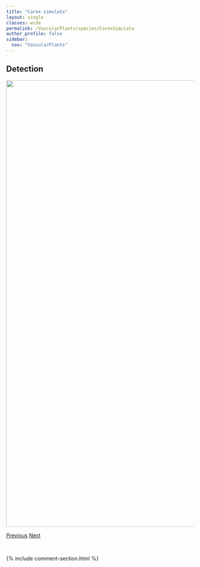 ```yaml
---
title: "Carex simulata"
layout: single
classes: wide
permalink: /VascularPlants/species/CarexSimulata
author_profile: false
sidebar:
  nav: "VascularPlants"
---
```


<h2>Detection</h2>

<a href="https://drive.google.com/uc?export=view&id=1QzW_v3Io9mXaTAGlIdPWcPV8RQXLXm-J">
<img src="https://drive.google.com/uc?export=view&id=1QzW_v3Io9mXaTAGlIdPWcPV8RQXLXm-J" height = "1200" width = "800">
</a>


<a href="/DevelopmentWebsite/VascularPlants/species/CarexSimpliciuscula" class="pagination--pager" title="Carex simpliciuscula">Previous</a> <a href="/DevelopmentWebsite/VascularPlants/species/CarexSpectabilis" class="pagination--pager" title="Carex spectabilis">Next</a>

<p>&nbsp;</p>

{% include comment-section.html %}
